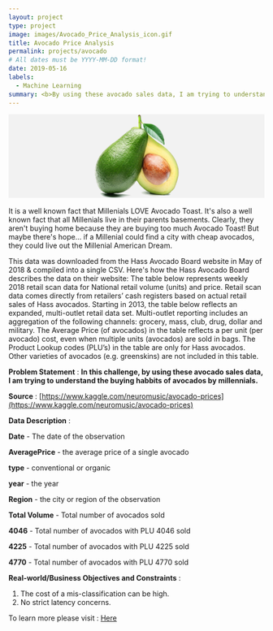 ```yaml
---
layout: project
type: project
image: images/Avocado_Price_Analysis_icon.gif
title: Avocado Price Analysis
permalink: projects/avocado
# All dates must be YYYY-MM-DD format!
date: 2019-05-16
labels:
  - Machine Learning
summary: <b>By using these avocado sales data, I am trying to understand the buying habbits of avocados by millennials.</b>
---
```


<img class="ui image" src="../images/Avocado_Price_Analysis_Banner.png">

It is a well known fact that Millenials LOVE Avocado Toast. It's also a well known fact that all Millenials live in their parents basements. Clearly, they aren't buying home because they are buying too much Avocado Toast! But maybe there's hope… if a Millenial could find a city with cheap avocados, they could live out the Millenial American Dream.

This data was downloaded from the Hass Avocado Board website in May of 2018 & compiled into a single CSV. Here's how the Hass Avocado Board describes the data on their website:
The table below represents weekly 2018 retail scan data for National retail volume (units) and price. Retail scan data comes directly from retailers’ cash registers based on actual retail sales of Hass avocados. Starting in 2013, the table below reflects an expanded, multi-outlet retail data set. Multi-outlet reporting includes an aggregation of the following channels: grocery, mass, club, drug, dollar and military. The Average Price (of avocados) in the table reflects a per unit (per avocado) cost, even when multiple units (avocados) are sold in bags. The Product Lookup codes (PLU’s) in the table are only for Hass avocados. Other varieties of avocados (e.g. greenskins) are not included in this table.

<b>Problem Statement</b> : <b>In this challenge, by using these avocado sales data, I am trying to understand the buying habbits of avocados by millennials.</b>

<b>Source</b> : [https://www.kaggle.com/neuromusic/avocado-prices](https://www.kaggle.com/neuromusic/avocado-prices)

<b>Data Description</b> : 

<b>Date</b> - The date of the observation
  
<b>AveragePrice</b> - the average price of a single avocado

<b>type</b> - conventional or organic

<b>year</b> - the year

<b>Region</b> - the city or region of the observation

<b>Total Volume</b> - Total number of avocados sold

<b>4046</b> - Total number of avocados with PLU 4046 sold

<b>4225</b> - Total number of avocados with PLU 4225 sold

<b>4770</b> - Total number of avocados with PLU 4770 sold

<b>Real-world/Business Objectives and Constraints</b> : 
1. The cost of a mis-classification can be high.
2. No strict latency concerns.

To learn more please visit : [Here](https://github.com/iamsouravbanerjee/Avocado-Price-Analysis)
